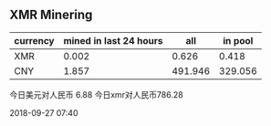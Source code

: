 ## XMR Minering

|currency|mined in last 24 hours|all|in pool|
|---|---|---|---|
|XMR|0.002|0.626|0.418|
|CNY|1.857|491.946|329.056|

今日美元对人民币 6.88	今日xmr对人民币786.28


2018-09-27 07:40